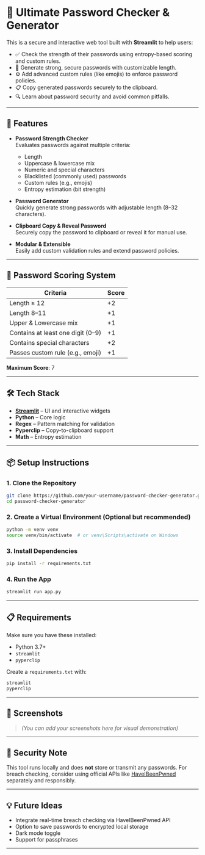 # 🔐 Ultimate Password Checker & Generator

This is a secure and interactive web tool built with **Streamlit** to help users:
- ✅ Check the strength of their passwords using entropy-based scoring and custom rules.
- 🔑 Generate strong, secure passwords with customizable length.
- ⚙️ Add advanced custom rules (like emojis) to enforce password policies.
- 📋 Copy generated passwords securely to the clipboard.
- 🔍 Learn about password security and avoid common pitfalls.

---

## 🚀 Features

- **Password Strength Checker**  
  Evaluates passwords against multiple criteria:
  - Length
  - Uppercase & lowercase mix
  - Numeric and special characters
  - Blacklisted (commonly used) passwords
  - Custom rules (e.g., emojis)
  - Entropy estimation (bit strength)

- **Password Generator**  
  Quickly generate strong passwords with adjustable length (8–32 characters).

- **Clipboard Copy & Reveal Password**  
  Securely copy the password to clipboard or reveal it for manual use.

- **Modular & Extensible**  
  Easily add custom validation rules and extend password policies.

---

## 🧠 Password Scoring System

| Criteria                              | Score |
|---------------------------------------|-------|
| Length ≥ 12                           | +2    |
| Length 8–11                           | +1    |
| Upper & Lowercase mix                | +1    |
| Contains at least one digit (0–9)    | +1    |
| Contains special characters          | +2    |
| Passes custom rule (e.g., emoji)     | +1    |

**Maximum Score**: 7

---

## 🛠️ Tech Stack

- **[Streamlit](https://streamlit.io/)** – UI and interactive widgets
- **Python** – Core logic
- **Regex** – Pattern matching for validation
- **Pyperclip** – Copy-to-clipboard support
- **Math** – Entropy estimation

---

## 📦 Setup Instructions

### 1. Clone the Repository
```bash
git clone https://github.com/your-username/password-checker-generator.git
cd password-checker-generator
```

### 2. Create a Virtual Environment (Optional but recommended)
```bash
python -m venv venv
source venv/bin/activate  # or venv\Scripts\activate on Windows
```

### 3. Install Dependencies
```bash
pip install -r requirements.txt
```

### 4. Run the App
```bash
streamlit run app.py
```

---

## 📋 Requirements

Make sure you have these installed:

- Python 3.7+
- `streamlit`
- `pyperclip`

Create a `requirements.txt` with:
```txt
streamlit
pyperclip
```

---

## 📎 Screenshots

> _(You can add your screenshots here for visual demonstration)_

---

## 🔐 Security Note

This tool runs locally and does **not** store or transmit any passwords. For breach checking, consider using official APIs like [HaveIBeenPwned](https://haveibeenpwned.com/API/v3) separately and responsibly.

---

## 💡 Future Ideas

- Integrate real-time breach checking via HaveIBeenPwned API
- Option to save passwords to encrypted local storage
- Dark mode toggle
- Support for passphrases

---

